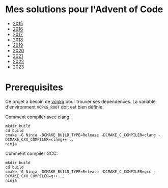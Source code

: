 # Mes solutions pour l'Advent of Code
- [2015](https://adventofcode.com/2015)
- [2016](https://adventofcode.com/2016)
- [2017](https://adventofcode.com/2017)
- [2018](https://adventofcode.com/2018)
- [2019](https://adventofcode.com/2019)
- [2020](https://adventofcode.com/2020)
- [2021](https://adventofcode.com/2021)
- [2022](https://adventofcode.com/2022)
- [2023](https://adventofcode.com/2023)

# Prerequisites

Ce projet a besoin de [vcpkg](https://vcpkg.io/en/getting-started) pour trouver ses dependences. La variable d'environment `VCPKG_ROOT` doit est bien définie.

Comment compiler avec clang:

    mkdir build
    cd build
    cmake -G Ninja -DCMAKE_BUILD_TYPE=Release -DCMAKE_C_COMPILER=clang -DCMAKE_CXX_COMPILER=clang++ ..
    ninja

Comment compiler GCC:

    mkdir build
    cd build
    cmake -G Ninja -DCMAKE_BUILD_TYPE=Release -DCMAKE_C_COMPILER=gcc -DCMAKE_CXX_COMPILER=g++ ..
    ninja
